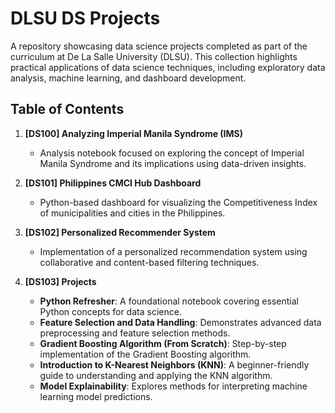 # DLSU DS Projects  
A repository showcasing data science projects completed as part of the curriculum at De La Salle University (DLSU). This collection highlights practical applications of data science techniques, including exploratory data analysis, machine learning, and dashboard development.  

## Table of Contents  
1. **[DS100] Analyzing Imperial Manila Syndrome (IMS)**  
   - Analysis notebook focused on exploring the concept of Imperial Manila Syndrome and its implications using data-driven insights.  

2. **[DS101] Philippines CMCI Hub Dashboard**  
   - Python-based dashboard for visualizing the Competitiveness Index of municipalities and cities in the Philippines.  

3. **[DS102] Personalized Recommender System**  
   - Implementation of a personalized recommendation system using collaborative and content-based filtering techniques.  

4. **[DS103] Projects**  
   - **Python Refresher**: A foundational notebook covering essential Python concepts for data science.  
   - **Feature Selection and Data Handling**: Demonstrates advanced data preprocessing and feature selection methods.  
   - **Gradient Boosting Algorithm (From Scratch)**: Step-by-step implementation of the Gradient Boosting algorithm.  
   - **Introduction to K-Nearest Neighbors (KNN)**: A beginner-friendly guide to understanding and applying the KNN algorithm.  
   - **Model Explainability**: Explores methods for interpreting machine learning model predictions.  
